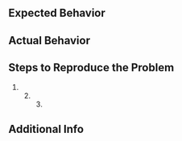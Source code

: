 <!--
Pro-tip: You can leave this block commented, and it still works!

Select the appropriate areas for your issue:

/area API
/area monitoring
/area networking
/area test-and-release

Classify what kind of issue this is:

/kind question
/kind bug
/kind cleanup
/kind doc
/kind feature
/kind good-first-issue

-->

## Expected Behavior

## Actual Behavior

## Steps to Reproduce the Problem

1. 2. 3.

## Additional Info
